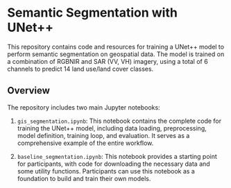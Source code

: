 # Semantic Segmentation with UNet++

This repository contains code and resources for training a UNet++ model to perform semantic segmentation on geospatial data. The model is trained on a combination of RGBNIR and SAR (VV, VH) imagery, using a total of 6 channels to predict 14 land use/land cover classes.

## Overview

The repository includes two main Jupyter notebooks:

1. `gis_segmentation.ipynb`: This notebook contains the complete code for training the UNet++ model, including data loading, preprocessing, model definition, training loop, and evaluation. It serves as a comprehensive example of the entire workflow.

2. `baseline_segmentation.ipynb`: This notebook provides a starting point for participants, with code for downloading the necessary data and some utility functions. Participants can use this notebook as a foundation to build and train their own models.
